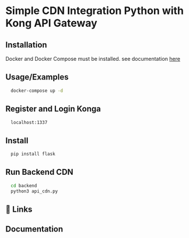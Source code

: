 
# Simple CDN Integration Python with Kong API Gateway

## Installation

Docker and Docker Compose must be installed. see documentation [here](https://docs.docker.com/compose/install/)

## Usage/Examples
```bash
  docker-compose up -d 
```
## Register and Login Konga

```bash
  localhost:1337
```

## Install 
```bash
  pip install flask
```
## Run Backend CDN
```bash
  cd backend
  python3 api_cdn.py
```


## 🔗 Links


## Documentation


